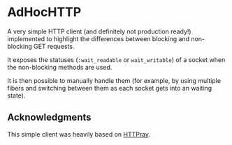 # AdHocHTTP

A very simple HTTP client (and definitely not production ready!) implemented to
highlight the differences between blocking and non-blocking GET requests.

It exposes the statuses (`:wait_readable` or `wait_writable`) of a socket when
the non-blocking methods are used.

It is then possible to manually handle them (for example, by using multiple
fibers and switching between them as each socket gets into an waiting state).

## Acknowledgments

This simple client was heavily based on [HTTPray](https://github.com/gworley3/httpray).
